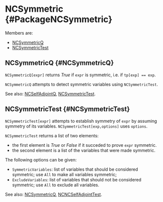 # NCSymmetric {#PackageNCSymmetric}

Members are:

* [NCSymmetricQ](#NCSymmetricQ)
* [NCSymmetricTest](#NCSymmetricTest)

## NCSymmetricQ {#NCSymmetricQ}

`NCSymmetricQ[expr]` returns *True* if `expr` is symmetric, i.e. if `tp[exp] == exp`.

`NCSymmetricQ` attempts to detect symmetric variables using `NCSymmetricTest`.

See also:
[NCSelfAdjointQ](#NCSelfAdjointQ), [NCSymmetricTest](#NCSymmetricTest).

## NCSymmetricTest {#NCSymmetricTest}

`NCSymmetricTest[expr]` attempts to establish symmetry of `expr` by assuming symmetry of its variables.
`NCSymmetricTest[exp,options]` uses `options`.

`NCSymmetricTest` returns a list of two elements:
* the first element is *True* or *False* if it succeded to prove `expr` symmetric.
* the second element is a list of the variables that were made symmetric.

The following options can be given:

* `SymmetricVariables`: list of variables that should be considered symmetric; use `All` to make all variables symmetric;
* `ExcludeVariables`: list of variables that should not be considered symmetric; use `All` to exclude all variables.

See also: 
[NCSymmetricQ](#NCSymmetricQ), [NCNCSelfAdjointTest](#NCSelfAdjointTest).
